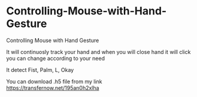 # Controlling-Mouse-with-Hand-Gesture
Controlling Mouse with Hand Gesture


It will continuosly track your hand and when you will close hand it will click you can change according to your need

It detect Fist, Palm, L, Okay

You can download .h5 file from my link https://transfernow.net/195an0h2xlha
